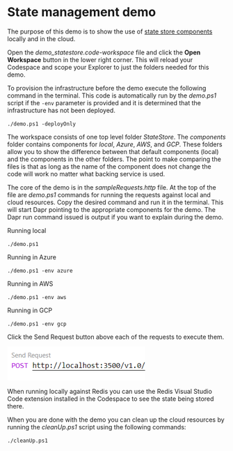 # State management demo

The purpose of this demo is to show the use of [state store components](https://docs.dapr.io/developing-applications/building-blocks/state-management/) locally and in the cloud. 

Open the _demo_statestore.code-workspace_ file and click the **Open Workspace** button in the lower right corner. This will reload your Codespace and scope your Explorer to just the folders needed for this demo.

To provision the infrastructure before the demo execute the following command in the terminal. 
This code is automatically run by the _demo.ps1_ script if the `-env` parameter is provided and it is determined that the infrastructure has not been deployed.

```
./demo.ps1 -deployOnly
``` 

The workspace consists of one top level folder _StateStore_. The _components_ folder contains components for _local_, _Azure_, _AWS_, and _GCP_. These folders allow you to show the difference between that default components (local) and the components in the other folders. The point to make comparing the files is that as long as the name of the component does not change the code will work no matter what backing service is used. 

The core of the demo is in the _sampleRequests.http_ file. At the top of the file are _demo.ps1_ commands for running the requests against local and cloud resources. Copy the desired command and run it in the terminal. This will start Dapr pointing to the appropriate components for the demo. The Dapr run command issued is output if you want to explain during the demo.

Running local
```
./demo.ps1
```

Running in Azure
```
./demo.ps1 -env azure
```

Running in AWS
```
./demo.ps1 -env aws
```

Running in GCP
```
./demo.ps1 -env gcp
```

Click the Send Request button above each of the requests to execute them. 

![send requests](../.images/SendRequest.png) 

When running locally against Redis you can use the Redis Visual Studio Code extension installed in the Codespace to see the state being stored there. 

When you are done with the demo you can clean up the cloud resources by running the _cleanUp.ps1_ script using the following commands: 

```
./cleanUp.ps1
```